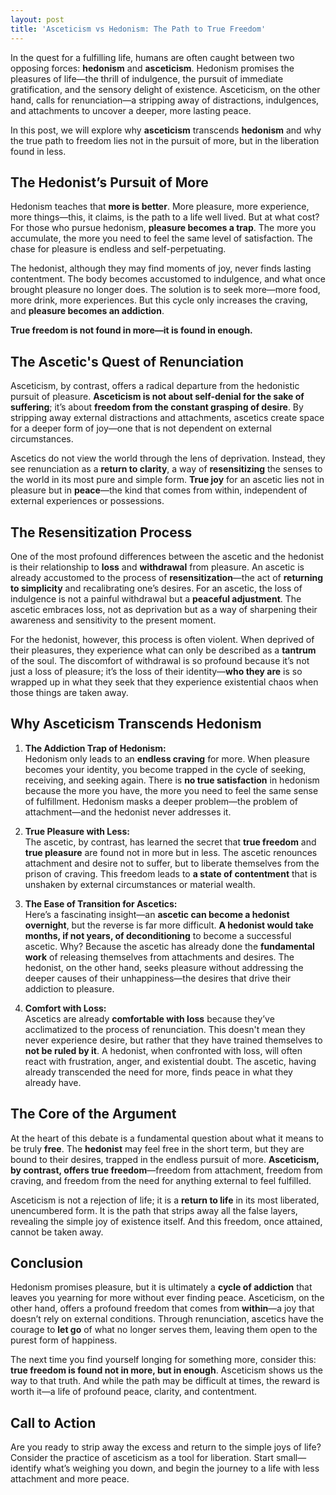 ```yaml
---
layout: post
title: 'Asceticism vs Hedonism: The Path to True Freedom'
---
```


In the quest for a fulfilling life, humans are often caught between two opposing forces: **hedonism** and **asceticism**. Hedonism promises the pleasures of life—the thrill of indulgence, the pursuit of immediate gratification, and the sensory delight of existence. Asceticism, on the other hand, calls for renunciation—a stripping away of distractions, indulgences, and attachments to uncover a deeper, more lasting peace.

In this post, we will explore why **asceticism** transcends **hedonism** and why the true path to freedom lies not in the pursuit of more, but in the liberation found in less.

## The Hedonist’s Pursuit of More

Hedonism teaches that **more is better**. More pleasure, more experience, more things—this, it claims, is the path to a life well lived. But at what cost? For those who pursue hedonism, **pleasure becomes a trap**. The more you accumulate, the more you need to feel the same level of satisfaction. The chase for pleasure is endless and self-perpetuating.

The hedonist, although they may find moments of joy, never finds lasting contentment. The body becomes accustomed to indulgence, and what once brought pleasure no longer does. The solution is to seek more—more food, more drink, more experiences. But this cycle only increases the craving, and **pleasure becomes an addiction**.

**True freedom is not found in more—it is found in enough.**

## The Ascetic's Quest of Renunciation

Asceticism, by contrast, offers a radical departure from the hedonistic pursuit of pleasure. **Asceticism is not about self-denial for the sake of suffering**; it’s about **freedom from the constant grasping of desire**. By stripping away external distractions and attachments, ascetics create space for a deeper form of joy—one that is not dependent on external circumstances.

Ascetics do not view the world through the lens of deprivation. Instead, they see renunciation as a **return to clarity**, a way of **resensitizing** the senses to the world in its most pure and simple form. **True joy** for an ascetic lies not in pleasure but in **peace**—the kind that comes from within, independent of external experiences or possessions.

## The Resensitization Process

One of the most profound differences between the ascetic and the hedonist is their relationship to **loss** and **withdrawal** from pleasure. An ascetic is already accustomed to the process of **resensitization**—the act of **returning to simplicity** and recalibrating one’s desires. For an ascetic, the loss of indulgence is not a painful withdrawal but a **peaceful adjustment**. The ascetic embraces loss, not as deprivation but as a way of sharpening their awareness and sensitivity to the present moment.

For the hedonist, however, this process is often violent. When deprived of their pleasures, they experience what can only be described as a **tantrum** of the soul. The discomfort of withdrawal is so profound because it’s not just a loss of pleasure; it’s the loss of their identity—**who they are** is so wrapped up in what they seek that they experience existential chaos when those things are taken away.

## Why Asceticism Transcends Hedonism

1. **The Addiction Trap of Hedonism:**  
   Hedonism only leads to an **endless craving** for more. When pleasure becomes your identity, you become trapped in the cycle of seeking, receiving, and seeking again. There is **no true satisfaction** in hedonism because the more you have, the more you need to feel the same sense of fulfillment. Hedonism masks a deeper problem—the problem of attachment—and the hedonist never addresses it.

2. **True Pleasure with Less:**  
   The ascetic, by contrast, has learned the secret that **true freedom** and **true pleasure** are found not in more but in less. The ascetic renounces attachment and desire not to suffer, but to liberate themselves from the prison of craving. This freedom leads to **a state of contentment** that is unshaken by external circumstances or material wealth.

3. **The Ease of Transition for Ascetics:**  
   Here’s a fascinating insight—an **ascetic can become a hedonist overnight**, but the reverse is far more difficult. **A hedonist would take months, if not years, of deconditioning** to become a successful ascetic. Why? Because the ascetic has already done the **fundamental work** of releasing themselves from attachments and desires. The hedonist, on the other hand, seeks pleasure without addressing the deeper causes of their unhappiness—the desires that drive their addiction to pleasure.

4. **Comfort with Loss:**  
   Ascetics are already **comfortable with loss** because they’ve acclimatized to the process of renunciation. This doesn't mean they never experience desire, but rather that they have trained themselves to **not be ruled by it**. A hedonist, when confronted with loss, will often react with frustration, anger, and existential doubt. The ascetic, having already transcended the need for more, finds peace in what they already have.

## The Core of the Argument

At the heart of this debate is a fundamental question about what it means to be truly **free**. The **hedonist** may feel free in the short term, but they are bound to their desires, trapped in the endless pursuit of more. **Asceticism, by contrast, offers true freedom**—freedom from attachment, freedom from craving, and freedom from the need for anything external to feel fulfilled. 

Asceticism is not a rejection of life; it is a **return to life** in its most liberated, unencumbered form. It is the path that strips away all the false layers, revealing the simple joy of existence itself. And this freedom, once attained, cannot be taken away.

## Conclusion

Hedonism promises pleasure, but it is ultimately a **cycle of addiction** that leaves you yearning for more without ever finding peace. Asceticism, on the other hand, offers a profound freedom that comes from **within**—a joy that doesn’t rely on external conditions. Through renunciation, ascetics have the courage to **let go** of what no longer serves them, leaving them open to the purest form of happiness.

The next time you find yourself longing for something more, consider this: **true freedom is found not in more, but in enough**. Asceticism shows us the way to that truth. And while the path may be difficult at times, the reward is worth it—a life of profound peace, clarity, and contentment.

## Call to Action

Are you ready to strip away the excess and return to the simple joys of life? Consider the practice of asceticism as a tool for liberation. Start small—identify what’s weighing you down, and begin the journey to a life with less attachment and more peace.

